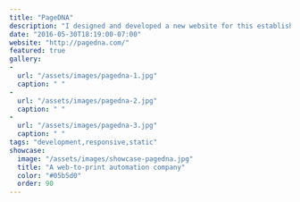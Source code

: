 ```yaml
---
title: "PageDNA"
description: "I designed and developed a new website for this established company based in Seattle that provides e-commerce and print automation solutions for global enterprises. This is a static website using Webhook CMS."
date: "2016-05-30T18:19:00-07:00"
website: "http://pagedna.com/"
featured: true
gallery:
-
  url: "/assets/images/pagedna-1.jpg"
  caption: " "
-
  url: "/assets/images/pagedna-2.jpg"
  caption: " "
-
  url: "/assets/images/pagedna-3.jpg"
  caption: " "
tags: "development,responsive,static"
showcase:
  image: "/assets/images/showcase-pagedna.jpg"
  title: "A web-to-print automation company"
  color: "#05b5d0"
  order: 90
---
```

